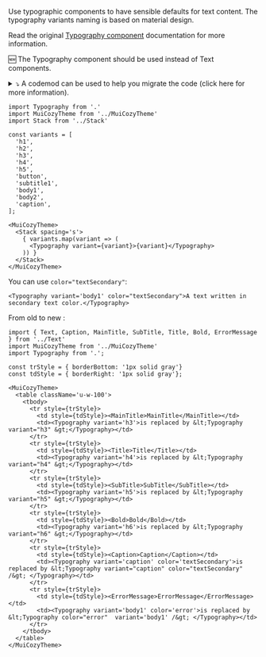 Use typographic components to have sensible defaults for text
content. The typography variants naming is based on material design.

Read the original [Typography component](https://material-ui.com/components/typography/)
documentation for more information.

🆕 The Typography component should be used instead of Text components.

<details>
<summary>⤵️ A codemod can be used to help you migrate the code (click here for more information).</summary>

```bash
npm install -g jscodeshift
jscodeshift -t node_modules/cozy-ui/codemods/transform-typography.js --parser babel src/
```

</details>

```
import Typography from '.'
import MuiCozyTheme from '../MuiCozyTheme'
import Stack from '../Stack'

const variants = [
  'h1',
  'h2',
  'h3',
  'h4',
  'h5',
  'button',
  'subtitle1',
  'body1',
  'body2',
  'caption',
];

<MuiCozyTheme>
  <Stack spacing='s'>
    { variants.map(variant => (
      <Typography variant={variant}>{variant}</Typography>
    )) }
  </Stack>
</MuiCozyTheme>
```

You can use `color="textSecondary"`:

```
<Typography variant='body1' color="textSecondary">A text written in secondary text color.</Typography>
```

From old to new :

```
import { Text, Caption, MainTitle, SubTitle, Title, Bold, ErrorMessage } from '../Text'
import MuiCozyTheme from '../MuiCozyTheme'
import Typography from '.';

const trStyle = { borderBottom: '1px solid gray'}
const tdStyle = { borderRight: '1px solid gray'};

<MuiCozyTheme>
  <table className='u-w-100'>
    <tbody>
      <tr style={trStyle}>
        <td style={tdStyle}><MainTitle>MainTitle</MainTitle></td>
        <td><Typography variant='h3'>is replaced by &lt;Typography variant="h3" &gt;</Typography></td>
      </tr>
      <tr style={trStyle}>
        <td style={tdStyle}><Title>Title</Title></td>
        <td><Typography variant='h4'>is replaced by &lt;Typography variant="h4" &gt;</Typography></td>
      </tr>
      <tr style={trStyle}>
        <td style={tdStyle}><SubTitle>SubTitle</SubTitle></td>
        <td><Typography variant='h5'>is replaced by &lt;Typography variant="h5" &gt;</Typography></td>
      </tr>
      <tr style={trStyle}>
        <td style={tdStyle}><Bold>Bold</Bold></td>
        <td><Typography variant='h6'>is replaced by &lt;Typography variant="h6" &gt;</Typography></td>
      </tr>
      <tr style={trStyle}>
        <td style={tdStyle}><Caption>Caption</Caption></td>
        <td><Typography variant='caption' color='textSecondary'>is replaced by &lt;Typography variant="caption" color="textSecondary" /&gt; </Typography></td>
      </tr>
      <tr style={trStyle}>
        <td style={tdStyle}><ErrorMessage>ErrorMessage</ErrorMessage></td>
        <td><Typography variant='body1' color='error'>is replaced by &lt;Typography color="error"  variant='body1' /&gt; </Typography></td>
      </tr>
    </tbody>
  </table>
</MuiCozyTheme>

```
